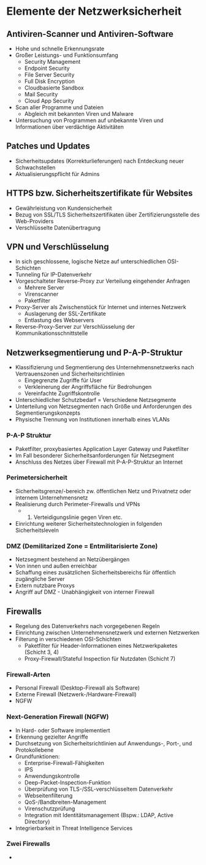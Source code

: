 # Elemente der Netzwerksicherheit

## Antiviren-Scanner und Antiviren-Software
- Hohe und schnelle Erkennungsrate
- Großer Leistungs- und Funktionsumfang
  - Security Management
  - Endpoint Security
  - File Server Security
  - Full Disk Encryption
  - Cloudbasierte Sandbox
  - Mail Security
  - Cloud App Security
- Scan aller Programme und Dateien
  - Abgleich mit bekannten Viren und Malware
- Untersuchung von Programmen auf unbekannte Viren und Informationen über verdächtige Aktivitäten

## Patches und Updates
- Sicherheitsupdates (Korrekturlieferungen) nach Entdeckung neuer Schwachstellen
- Aktualisierungspflicht für Admins

## HTTPS bzw. Sicherheitszertifikate für Websites
- Gewährleistung von Kundensicherheit
- Bezug von SSL/TLS Sicherheitszertifikaten über Zertifizierungsstelle des Web-Providers
- Verschlüsselte Datenübertragung

## VPN und Verschlüsselung
- In sich geschlossene, logische Netze auf unterschiedlichen OSI-Schichten
- Tunneling für IP-Datenverkehr
- Vorgeschalteter Reverse-Proxy zur Verteilung eingehender Anfragen
  - Mehrere Server
  - Virenscanner
  - Paketfilter
- Proxy-Server als Zwischenstück für Internet und internes Netzwerk
  - Auslagerung der SSL-Zertifikate
  - Entlastung des Webservers
- Reverse-Proxy-Server zur Verschlüsselung der Kommunikationsschnittstelle

## Netzwerksegmentierung und P-A-P-Struktur
- Klassifizierung und Segmentierung des Unternehmensnetzwerks nach Vertrauenszonen und Sicherheitsrichtlinien
  - Eingegrenzte Zugriffe für User
  - Verkleinerung der Angriffsfläche für Bedrohungen
  - Vereinfachte Zugriffskontrolle
- Unterschiedlicher Schutzbedarf = Verschiedene Netzsegmente
- Unterteilung von Netzsegmenten nach Größe und Anforderungen des Segmentierungskonzepts
- Physische Trennung von Institutionen innerhalb eines VLANs

### P-A-P Struktur
- Paketfilter, proxybasiertes Application Layer Gateway und Paketfilter
- Im Fall besonderer Sicherheitsanforderungen für Netzsegment
- Anschluss des Netzes über Firewall mit P-A-P-Struktur an Internet

### Perimetersicherheit
- Sicherheitsgrenze/-bereich zw. öffentlichen Netz und Privatnetz oder internem Unternehmensnetz
- Realisierung durch Perimeter-Firewalls und VPNs
  - 1. Verteidigungslinie gegen Viren etc.
- Einrichtung weiterer Sicherheitstechnologien in folgenden Sicherheitsleveln

### DMZ (Demilitarized Zone = Entmilitarisierte Zone)
- Netzsegment bestehend an Netzübergängen
- Von innen und außen erreichbar
- Schaffung eines zusätzlichen Sicherheitsbereichs für öffentlich zugängliche Server
- Extern nutzbare Proxys
- Angriff auf DMZ - Unabhängigkeit von interner Firewall

## Firewalls
- Regelung des Datenverkehrs nach vorgegebenen Regeln
- Einrichtung zwischen Unternehmensnetzwerk und externen Netzwerken
- Filterung in verschiedenen OSI-Schichten
  - Paketfilter für Header-Informationen eines Netzwerkpaketes (Schicht 3, 4)
  - Proxy-Firewall/Stateful Inspection für Nutzdaten (Schicht 7)

### Firewall-Arten
- Personal Firewall (Desktop-Firewall als Software)
- Externe Firewall (Netzwerk-/Hardware-Firewall)
- NGFW

### Next-Generation Firewall (NGFW)
- In Hard- oder Software implementiert
- Erkennung gezielter Angriffe
- Durchsetzung von Sicherheitsrichtlinien auf Anwendungs-, Port-, und Protokollebene
- Grundfunktionen:
  - Enterprise-Firewall-Fähigkeiten
  - IPS
  - Anwendungskontrolle
  - Deep-Packet-Inspection-Funktion
  - Überprüfung von TLS-/SSL-verschlüsseltem Datenverkehr
  - Webseitenfilterung
  - QoS-/Bandbreiten-Management
  - Virenschutzprüfung
  - Integration mit Identitätsmanagement (Bspw.: LDAP, Active Directory)
- Integrierbarkeit in Threat Intelligence Services

### Zwei Firewalls
- 
